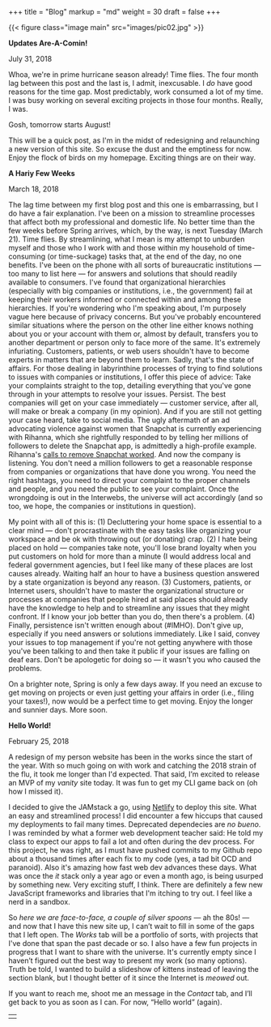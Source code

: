 +++
title = "Blog"
markup = "md"
weight = 30
draft = false
+++

{{< figure class="image main" src="images/pic02.jpg" >}}

**Updates Are-A-Comin!**

July 31, 2018

Whoa, we're in prime hurricane season already! Time flies. The four month lag between this post and the last is, I admit, inexcusable. I _do_ have good reasons for the time gap. Most predictably, work consumed a lot of my time. I was busy working on several exciting projects in those four months. Really, I was.

Gosh, tomorrow starts August!

This will be a quick post, as I'm in the midst of redesigning and relaunching a new version of this site. So excuse the dust and the emptiness for now. Enjoy the flock of birds on my homepage. Exciting things are on their way.

**A Hariy Few Weeks**

March 18, 2018

The lag time between my first blog post and this one is embarrassing, but I do have a fair explanation. I've been on a mission to streamline processes that affect both my professional and domestic life.  No better time than the few weeks before Spring arrives, which, by the way, is next Tuesday (March 21). Time flies.  By streamlining, what I mean is my attempt to unburden myself and those who I work with and those within my household of time-consuming (or time-suckage) tasks that, at the end of the day, no one benefits. I've been on the phone with all sorts of bureaucratic institutions — too many to list here — for answers and solutions that should readily available to consumers. I've found that organizational hierarchies (especially with big companies or institutions, i.e., the government) fail at keeping their workers informed or connected within and among these hierarchies. If you're wondering who I'm speaking about, I'm purposely vague here because of privacy concerns. But you've probably encountered similar situations where the person on the other line either knows nothing about you or your account with them or, almost by default, transfers you to another department or person only to face more of the same. It's extremely infuriating. Customers, patients, or web users shouldn't have to become experts in matters that are beyond them to learn. Sadly, that's the state of affairs. For those dealing in labyrinthine processes of trying to find solutions to issues with companies or institutions, I offer this piece of advice: Take your complaints straight to the top, detailing everything that you've gone through in your attempts to resolve your issues. Persist. The best companies will get on your case immediately — customer service, after all, will make or break a company (in my opinion). And if you are still not getting your case heard, take to social media. The ugly aftermath of an ad advocating violence against women that Snapchat is currently experiencing with Rihanna, which she rightfully responded to by telling her millions of followers to delete the Snapchat app, is admittedly a high-profile example. Rihanna's <a href="http://www.vulture.com/2018/03/snapchats-offensive-rihanna-ad-cost-the-app-usd800-million.html" target="_blank" rel="noopener">calls to remove Snapchat worked</a>. And now the company is listening. You don't need a million followers to get a reasonable response from companies or organizations that have done you wrong. You need the right hashtags, you need to direct your complaint to the proper channels and people, and you need the public to see your complaint. Once the wrongdoing is out in the Interwebs, the universe will act accordingly (and so too, we hope, the companies or institutions in question).

My point with all of this is: (1) Decluttering your home space is essential to a clear mind — don't procrastinate with the easy tasks like organizing your workspace and be ok with throwing out (or donating) crap. (2) I hate being placed on hold — companies take note, you'll lose brand loyalty when you put customers on hold for more than a minute (I would address local and federal government agencies, but I feel like many of these places are lost causes already. Waiting half an hour to have a business question answered by a state organization is beyond any reason. (3) Customers, patients, or Internet users, shouldn't have to master the organizational structure or processes at companies that people hired at said places should already have the knowledge to help and to streamline any issues that they might confront. If I know your job better than you do, then there's a problem. (4) Finally, persistence isn't written enough about (#IMHO). Don't give up, especially if you need answers or solutions immediately. Like I said, convey your issues to top management if you're not getting anywhere with those you've been talking to and then take it public if your issues are falling on deaf ears. Don't be apologetic for doing so — it wasn't you who caused the problems.

On a brighter note, Spring is only a few days away. If you need an excuse to get moving on projects or even just getting your affairs in order (i.e., filing your taxes!), now would be a perfect time to get moving. Enjoy the longer and sunnier days.  More soon.

**Hello World!**

February 25, 2018

A redesign of my person website has been in the works since the start of the year. With so much going on with work and catching the 2018 strain of the flu, it took me longer than I'd expected. That said, I’m excited to release an MVP of my _vanity_ site today. It was fun to get my CLI game back on (oh how I missed it).

I decided to give the JAMstack a go, using <a href="https://www.netlify.com" target="_blank" rel="noopener">Netlify</a> to deploy this site. What an easy and streamlined process! I did encounter a few hiccups that caused my deployments to fail many times. Deprecated dependecies are _no bueno_. I was reminded by what a former web development teacher said: He told my class to expect our apps to fail a lot and often during the dev process. For this project, he was right, as I must have pushed commits to my Github repo about a thousand times after each fix to my code (yes, a tad bit OCD and paranoid). Also it's amazing how fast web dev advances these days. What was once the _it_ stack only a year ago or even a month ago, is being usurped by something new. Very exciting stuff, I think. There are definitely a few new JavaScript frameworks and libraries that I'm itching to try out. I feel like a nerd in a sandbox.

So _here we are face-to-face, a couple of silver spoons_ — ah the 80s! — and now that I have this new site up, I can’t wait to fill in some of the gaps that I left open. The _Works_ tab will be a portfolio of sorts, with projects that I've done that span the past decade or so. I also have a few fun projects in progress that I want to share with the universe. It's currently empty since I haven’t figured out the best way to present my work (so many options). Truth be told, I wanted to build a slideshow of kittens instead of leaving the section blank, but I thought better of it since the Internet is _meowed_ out.

If you want to reach me, shoot me an message in the _Contact_ tab, and I’ll get back to you as soon as I can. For now, “Hello world” (again).

<table>
<tr><td class="icons"><a href="/#work"><i class="far fa-arrow-alt-circle-left fa-lg"></i></a><a href="/#contact"><i class="far fa-arrow-alt-circle-right fa-lg"></i></a></td></tr>
</table>
